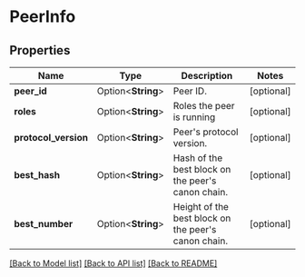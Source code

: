 # PeerInfo

## Properties

Name | Type | Description | Notes
------------ | ------------- | ------------- | -------------
**peer_id** | Option<**String**> | Peer ID. | [optional]
**roles** | Option<**String**> | Roles the peer is running | [optional]
**protocol_version** | Option<**String**> | Peer's protocol version. | [optional]
**best_hash** | Option<**String**> | Hash of the best block on the peer's canon chain. | [optional]
**best_number** | Option<**String**> | Height of the best block on the peer's canon chain. | [optional]

[[Back to Model list]](../README.md#documentation-for-models) [[Back to API list]](../README.md#documentation-for-api-endpoints) [[Back to README]](../README.md)


